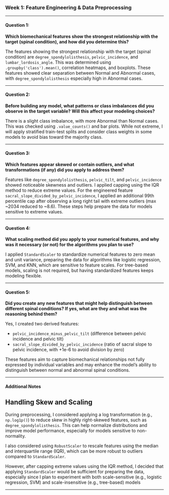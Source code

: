 
### Week 1: Feature Engineering & Data Preprocessing

---

#### Question 1:
**Which biomechanical features show the strongest relationship with the target (spinal condition), and how did you determine this?**

The features showing the strongest relationship with the target (spinal condition) are `degree_spondylolisthesis`, `pelvic_incidence`, and `lumbar_lordosis_angle`. This was determined using `.groupby('class').mean()`, correlation heatmaps, and boxplots. These features showed clear separation between Normal and Abnormal cases, with `degree_spondylolisthesis` especially high in Abnormal cases.

---

#### Question 2:
**Before building any model, what patterns or class imbalances did you observe in the target variable? Will this affect your modeling choices?**

There is a slight class imbalance, with more Abnormal than Normal cases. This was checked using `.value_counts()` and bar plots. While not extreme, I will apply stratified train-test splits and consider class weights in some models to avoid bias toward the majority class.

---

#### Question 3:
**Which features appear skewed or contain outliers, and what transformations (if any) did you apply to address them?**

Features like `degree_spondylolisthesis`, `pelvic_tilt`, and `pelvic_incidence` showed noticeable skewness and outliers. I applied capping using the IQR method to reduce extreme values. For the engineered feature `sacral_slope_divided_by_pelvic_incidence`, I applied an additional 99th percentile cap after observing a long right tail with extreme outliers (max ~2034 reduced to ~8.6). These steps help prepare the data for models sensitive to extreme values.

---

#### Question 4:
**What scaling method did you apply to your numerical features, and why was it necessary (or not) for the algorithms you plan to use?**

I applied `StandardScaler` to standardize numerical features to zero mean and unit variance, preparing the data for algorithms like logistic regression, SVM, and KNN, which are sensitive to feature scales. For tree-based models, scaling is not required, but having standardized features keeps modeling flexible.

---

#### Question 5:
**Did you create any new features that might help distinguish between different spinal conditions? If yes, what are they and what was the reasoning behind them?**

Yes, I created two derived features:
- `pelvic_incidence_minus_pelvic_tilt` (difference between pelvic incidence and pelvic tilt)
- `sacral_slope_divided_by_pelvic_incidence` (ratio of sacral slope to pelvic incidence, with +1e-6 to avoid division by zero)

These features aim to capture biomechanical relationships not fully expressed by individual variables and may enhance the model’s ability to distinguish between normal and abnormal spinal conditions.

---

#### Additional Notes 

## Handling Skew and Scaling

During preprocessing, I considered applying a log transformation (e.g., `np.log1p()`) to reduce skew in highly right-skewed features, such as `degree_spondylolisthesis`. This can help normalize distributions and improve model performance, especially for models sensitive to non-normality.

I also considered using `RobustScaler` to rescale features using the median and interquartile range (IQR), which can be more robust to outliers compared to `StandardScaler`.

However, after capping extreme values using the IQR method, I decided that applying `StandardScaler` would be sufficient for preparing the data, especially since I plan to experiment with both scale-sensitive (e.g., logistic regression, SVM) and scale-insensitive (e.g., tree-based) models

---


